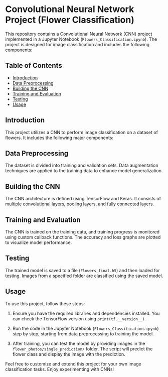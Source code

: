 # Convolutional Neural Network Project (Flower Classification)

This repository contains a Convolutional Neural Network (CNN) project implemented in a Jupyter Notebook (`Flowers_Classification.ipynb`). The project is designed for image classification and includes the following components:

## Table of Contents
- [Introduction](#introduction)
- [Data Preprocessing](#data-preprocessing)
- [Building the CNN](#building-the-cnn)
- [Training and Evaluation](#training-and-evaluation)
- [Testing](#testing)
- [Usage](#usage)

## Introduction

This project utilizes a CNN to perform image classification on a dataset of flowers. It includes the following major components:

## Data Preprocessing
The dataset is divided into training and validation sets. Data augmentation techniques are applied to the training data to enhance model generalization.

## Building the CNN
The CNN architecture is defined using TensorFlow and Keras. It consists of multiple convolutional layers, pooling layers, and fully connected layers.

## Training and Evaluation
The CNN is trained on the training data, and training progress is monitored using custom callback functions. The accuracy and loss graphs are plotted to visualize model performance.

## Testing
The trained model is saved to a file (`Flowers_final.h5`) and then loaded for testing. Images from a specified folder are classified using the saved model.

## Usage
To use this project, follow these steps:

1. Ensure you have the required libraries and dependencies installed. You can check the TensorFlow version using `print(tf.__version__)`.

2. Run the code in the Jupyter Notebook (`Flowers_Classification.ipynb`) step by step, starting from data preprocessing to training the model.

3. After training, you can test the model by providing images in the `flower_photos/single_prediction/` folder. The script will predict the flower class and display the image with the prediction.


Feel free to customize and extend this project for your own image classification tasks. Enjoy experimenting with CNNs!

